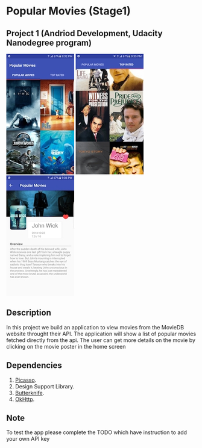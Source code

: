 # Popular Movies (Stage1)
## Project 1 (Andriod Development, Udacity Nanodegree program)
![Main Screen](/screenshot1.jpg "Main Screen")
![Main Screen](/screenshot2.jpg "Scrolling")
![Details Screen](/screenshot3.jpg "Movie Detail")

## Description
In this project we build an application to view movies from the MovieDB website throught their API.
The application will show a list of popular movies fetched directly from the api. The user can get more details on the movie by clicking on the movie poster in the home screen

## Dependencies
1. [Picasso](square.github.io/picasso/ "Picasso - Square Open Source").
2. Design Support Library.
3. [Butterknife](jakewharton.github.io/butterknife/ "Butter Knife").
4. [OkHttp](square.github.io/okhttp/ "OkHttp - Square Open Source").

## Note
To test the app please complete the TODO which have instruction to add your own API key
